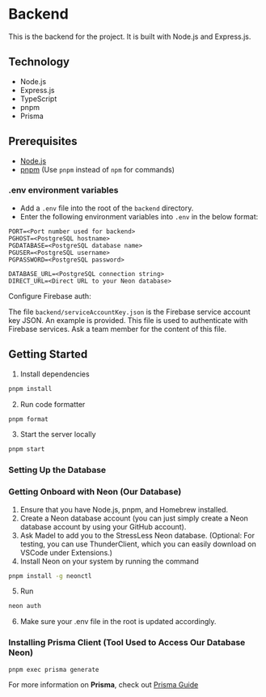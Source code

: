# Backend

This is the backend for the project. It is built with Node.js and Express.js.

## Technology

- Node.js
- Express.js
- TypeScript
- pnpm
- Prisma

## Prerequisites

- [Node.js](https://nodejs.org/en/)
- [pnpm](https://pnpm.io/) (Use `pnpm` instead of `npm` for commands)

### .env environment variables
- Add a `.env` file into the root of the `backend` directory.
- Enter the following environment variables into `.env` in the below format:
```env
PORT=<Port number used for backend>
PGHOST=<PostgreSQL hostname>
PGDATABASE=<PostgreSQL database name>
PGUSER=<PostgreSQL username>
PGPASSWORD=<PostgreSQL password>

DATABASE_URL=<PostgreSQL connection string>
DIRECT_URL=<Direct URL to your Neon database>
```

Configure Firebase auth:

The file `backend/serviceAccountKey.json` is the Firebase service account key JSON.
An example is provided. This file is used to authenticate with Firebase services.
Ask a team member for the content of this file.

## Getting Started

1. Install dependencies

```bash
pnpm install
```

2. Run code formatter

```bash
pnpm format
```

3. Start the server locally

```bash
pnpm start
```

### Setting Up the Database

### Getting Onboard with Neon (Our Database)
1. Ensure that you have Node.js, pnpm, and Homebrew installed.
2. Create a Neon database account (you can just simply create a Neon database account by using your GitHub account).
3. Ask Madel to add you to the StressLess Neon database. (Optional: For testing, you can use ThunderClient, which you can easily download on VSCode under Extensions.)
4. Install Neon on your system by running the command 
```bash
pnpm install -g neonctl
```
5. Run 
```bash
neon auth
```
6. Make sure your .env file in the root is updated accordingly.

### Installing Prisma Client (Tool Used to Access Our Database Neon)

```bash
pnpm exec prisma generate
```

For more information on **Prisma**, check out [Prisma Guide](./docs/dev%20docs/database/Prisma.md)